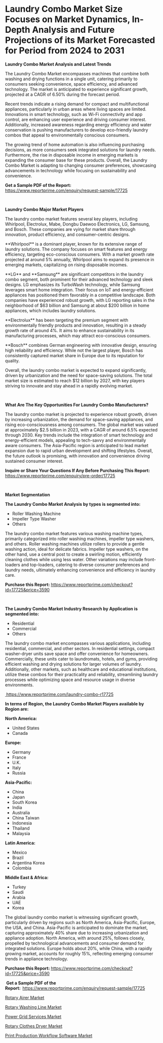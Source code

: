 <p><h1>Laundry Combo Market Size Focuses on Market Dynamics, In-Depth Analysis and Future Projections of its Market Forecasted for Period from 2024 to 2031</h1></p><p><strong>Laundry Combo Market Analysis and Latest Trends</strong></p>
<p><p>The Laundry Combo Market encompasses machines that combine both washing and drying functions in a single unit, catering primarily to consumers seeking convenience, space efficiency, and advanced technology. The market is anticipated to experience significant growth, projected at a CAGR of 6.50% during the forecast period. </p><p>Recent trends indicate a rising demand for compact and multifunctional appliances, particularly in urban areas where living spaces are limited. Innovations in smart technology, such as Wi-Fi connectivity and app control, are enhancing user experience and driving consumer interest. Additionally, increased awareness regarding energy efficiency and water conservation is pushing manufacturers to develop eco-friendly laundry combos that appeal to environmentally conscious consumers.</p><p>The growing trend of home automation is also influencing purchasing decisions, as more consumers seek integrated solutions for laundry needs. Furthermore, the rise in disposable income in emerging markets is expanding the consumer base for these products. Overall, the Laundry Combo Market is adapting to changing consumer preferences, showcasing advancements in technology while focusing on sustainability and convenience.</p></p>
<p><strong>Get a Sample PDF of the Report:&nbsp;</strong> <a href="https://www.reportprime.com/enquiry/request-sample/17725?utm_campaign=1080&utm_medium=2&utm_source=Github&utm_content=ia&utm_term=20112024&utm_id=laundry-combo">https://www.reportprime.com/enquiry/request-sample/17725</a></p>
<p>&nbsp;</p>
<p><strong>Laundry Combo Major Market Players</strong></p>
<p><p>The laundry combo market features several key players, including Whirlpool, Electrolux, Mabe, Dongbu Daewoo Electronics, LG, Samsung, and Bosch. These companies are vying for market share through innovation, product efficiency, and consumer-centric designs.</p><p>**Whirlpool** is a dominant player, known for its extensive range of laundry solutions. The company focuses on smart features and energy efficiency, targeting eco-conscious consumers. With a market growth rate projected at around 5% annually, Whirlpool aims to expand its presence in emerging markets, capitalizing on rising disposable incomes.</p><p>**LG** and **Samsung** are significant competitors in the laundry combo segment, both prominent for their advanced technology and sleek designs. LG emphasizes its TurboWash technology, while Samsung leverages smart home integration. Their focus on IoT and energy-efficient appliances has positioned them favorably in a competitive landscape. Both companies have experienced robust growth, with LG reporting sales in the neighborhood of $63 billion and Samsung at about $200 billion in home appliances, which includes laundry solutions.</p><p>**Electrolux** has been targeting the premium segment with environmentally friendly products and innovation, resulting in a steady growth rate of around 4%. It aims to enhance sustainability in its manufacturing processes, which may attract eco-conscious consumers.</p><p>**Bosch** combines German engineering with innovative design, ensuring high reliability and efficiency. While not the largest player, Bosch has consistently captured market share in Europe due to its reputation for quality.</p><p>Overall, the laundry combo market is expected to expand significantly, driven by urbanization and the need for space-saving solutions. The total market size is estimated to reach $12 billion by 2027, with key players striving to innovate and stay ahead in a rapidly evolving market.</p></p>
<p>&nbsp;</p>
<p><strong>What Are The Key Opportunities For Laundry Combo Manufacturers?</strong></p>
<p><p>The laundry combo market is projected to experience robust growth, driven by increasing urbanization, the demand for space-saving appliances, and rising eco-consciousness among consumers. The global market was valued at approximately $2.5 billion in 2023, with a CAGR of around 6.5% expected through 2030. Key trends include the integration of smart technology and energy-efficient models, appealing to tech-savvy and environmentally aware consumers. The Asia-Pacific region is anticipated to lead market expansion due to rapid urban development and shifting lifestyles. Overall, the future outlook is promising, with innovation and convenience driving sustained consumer interest.</p></p>
<p><strong>Inquire or Share Your Questions If Any Before Purchasing This Report:</strong> <a href="https://www.reportprime.com/enquiry/pre-order/17725?utm_campaign=1080&utm_medium=2&utm_source=Github&utm_content=ia&utm_term=20112024&utm_id=laundry-combo">https://www.reportprime.com/enquiry/pre-order/17725</a></p>
<p>&nbsp;</p>
<p><strong>Market Segmentation</strong></p>
<p><strong>The Laundry Combo Market Analysis by types is segmented into:</strong></p>
<p><ul><li>Roller Washing Machine</li><li>Impeller Type Washer</li><li>Others</li></ul></p>
<p><p>The laundry combo market features various washing machine types, primarily categorized into roller washing machines, impeller type washers, and others. Roller washing machines utilize rollers to provide a gentle washing action, ideal for delicate fabrics. Impeller type washers, on the other hand, use a central post to create a swirling motion, efficiently cleaning clothes while using less water. Other variations may include front-loaders and top-loaders, catering to diverse consumer preferences and laundry needs, ultimately enhancing convenience and efficiency in laundry care.</p></p>
<p><strong>Purchase this Report:&nbsp;</strong><a href="https://www.reportprime.com/checkout?id=17725&price=3590&utm_campaign=1080&utm_medium=2&utm_source=Github&utm_content=ia&utm_term=20112024&utm_id=laundry-combo">https://www.reportprime.com/checkout?id=17725&price=3590</a></p>
<p>&nbsp;</p>
<p><strong>The Laundry Combo Market Industry Research by Application is segmented into:</strong></p>
<p><ul><li>Residential</li><li>Commercial</li><li>Others</li></ul></p>
<p><p>The laundry combo market encompasses various applications, including residential, commercial, and other sectors. In residential settings, compact washer-dryer units save space and offer convenience for homeowners. Commercially, these units cater to laundromats, hotels, and gyms, providing efficient washing and drying solutions for larger volumes of laundry. Additionally, other markets, such as healthcare and educational institutions, utilize these combos for their practicality and reliability, streamlining laundry processes while optimizing space and resource usage in diverse environments.</p></p>
<p><a href="https://www.reportprime.com/laundry-combo-r17725?utm_campaign=1080&utm_medium=2&utm_source=Github&utm_content=ia&utm_term=20112024&utm_id=laundry-combo">&nbsp;https://www.reportprime.com/laundry-combo-r17725</a></p>
<p><strong>In terms of Region, the Laundry Combo Market Players available by Region are:</strong></p>
<p>
    <p> <strong> North America: </strong>
        <ul>
            <li>United States</li>
            <li>Canada</li>
        </ul>
        </p> 
    <p> <strong> Europe: </strong>
        <ul>
            <li>Germany</li>
            <li>France</li>
            <li>U.K.</li>
            <li>Italy</li>
            <li>Russia</li>
        </ul>
        </p> 
    <p> <strong> Asia-Pacific: </strong>
        <ul>
            <li>China</li>
            <li>Japan</li>
            <li>South Korea</li>
            <li>India</li>
            <li>Australia</li>
            <li>China Taiwan</li>
            <li>Indonesia</li>
            <li>Thailand</li>
            <li>Malaysia</li>
        </ul>
        </p> 
    <p> <strong> Latin America: </strong>
        <ul>
            <li>Mexico</li>
            <li>Brazil</li>
            <li>Argentina Korea</li>
            <li>Colombia</li>
        </ul>
        </p> 
    <p> <strong> Middle East & Africa: </strong>
        <ul>
            <li>Turkey</li>
            <li>Saudi</li>
            <li>Arabia</li>
            <li>UAE</li>
            <li>Korea</li>
        </ul>
    </p>
    </p>
<p><p>The global laundry combo market is witnessing significant growth, particularly driven by regions such as North America, Asia-Pacific, Europe, the USA, and China. Asia-Pacific is anticipated to dominate the market, capturing approximately 40% share due to increasing urbanization and appliance adoption. North America, with around 25%, follows closely, propelled by technological advancements and consumer demand for integrated solutions. Europe holds about 20%, while China, with a rapidly growing market, accounts for roughly 15%, reflecting emerging consumer trends in appliance technology.</p></p>
<p><strong>Purchase this Report: </strong><a href="https://www.reportprime.com/checkout?id=17725&price=3590&utm_campaign=1080&utm_medium=2&utm_source=Github&utm_content=ia&utm_term=20112024&utm_id=laundry-combo">https://www.reportprime.com/checkout?id=17725&price=3590</a></p>
<p>&nbsp;<strong>Get a Sample PDF of the Report:&nbsp;&nbsp;</strong><a href="https://www.reportprime.com/enquiry/request-sample/17725?utm_campaign=1080&utm_medium=2&utm_source=Github&utm_content=ia&utm_term=20112024&utm_id=laundry-combo">https://www.reportprime.com/enquiry/request-sample/17725</a></p>
<p><strong></strong></p>
<p><p><a href="https://www.linkedin.com/pulse/strategic-roadmap-success-global-rotary-airer-market-mkbic?utm_campaign=1080&utm_medium=2&utm_source=Github&utm_content=ia&utm_term=20112024&utm_id=laundry-combo">Rotary Airer Market</a></p><p><a href="https://www.linkedin.com/pulse/trends-global-rotary-washing-line-market-forecast-analysis-ucuuc?utm_campaign=1080&utm_medium=2&utm_source=Github&utm_content=ia&utm_term=20112024&utm_id=laundry-combo">Rotary Washing Line Market</a></p><p><a href="https://issuu.com/reportprime-2/docs/power-grid-services-market-size-203_ebc46ae9dfd0dd?utm_campaign=1080&utm_medium=2&utm_source=Github&utm_content=ia&utm_term=20112024&utm_id=laundry-combo">Power Grid Services Market</a></p><p><a href="https://www.linkedin.com/pulse/exploring-rotary-clothes-dryer-market-strategic-insights-growth-eropc?utm_campaign=1080&utm_medium=2&utm_source=Github&utm_content=ia&utm_term=20112024&utm_id=laundry-combo">Rotary Clothes Dryer Market</a></p><p><a href="https://issuu.com/reportprime-2/docs/print-production-workflow-software-_c1364b6548be03?utm_campaign=1080&utm_medium=2&utm_source=Github&utm_content=ia&utm_term=20112024&utm_id=laundry-combo">Print Production Workflow Software Market</a></p></p>